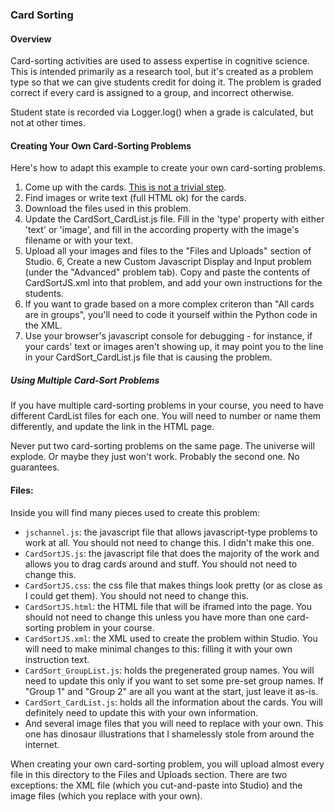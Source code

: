 ### Card Sorting ###

#### Overview ####
Card-sorting activities are used to assess expertise in cognitive science. This is intended primarily as a research tool, but it's created as a problem type so that we can give students credit for doing it. The problem is graded correct if every card is assigned to a group, and incorrect otherwise.

Student state is recorded via Logger.log() when a grade is calculated, but not at other times.

#### Creating Your Own Card-Sorting Problems ####

Here's how to adapt this example to create your own card-sorting problems.

1. Come up with the cards. [This is not a trivial step](http://www.lifescied.org/content/12/4/628.full.pdf+html).
2. Find images or write text (full HTML ok) for the cards.
3. Download the files used in this problem.
4. Update the CardSort\_CardList.js file. Fill in the 'type' property with either 'text' or 'image', and fill in the according property with the image's filename or with your text.
5. Upload all your images and files to the "Files and Uploads" section of Studio.
6, Create a new Custom Javascript Display and Input problem (under the "Advanced" problem tab). Copy and paste the contents of CardSortJS.xml into that problem, and add your own instructions for the students.
7. If you want to grade based on a more complex criteron than "All cards are in groups", you'll need to code it yourself within the Python code in the XML.
8. Use your browser's javascript console for debugging - for instance, if your cards' text or images aren't showing up, it may point you to the line in your CardSort_CardList.js file that is causing the problem.

##### Using Multiple Card-Sort Problems #####

If you have multiple card-sorting problems in your course, you need to have different CardList files for each one. You will need to number or name them differently, and update the link in the HTML page.

Never put two card-sorting problems on the same page. The universe will explode. Or maybe they just won't work. Probably the second one. No guarantees.

#### Files: ####

Inside you will find many pieces used to create this problem:

- `jschannel.js`: the javascript file that allows javascript-type problems to work at all. You should not need to change this. I didn't make this one.
- `CardSortJS.js`: the javascript file that does the majority of the work and allows you to drag cards around and stuff. You should not need to change this.
- `CardSortJS.css`: the css file that makes things look pretty (or as close as I could get them). You should not need to change this.
- `CardSortJS.html`: the HTML file that will be iframed into the page. You should not need to change this unless you have more than one card-sorting problem in your course.
- `CardSortJS.xml`: the XML used to create the problem within Studio. You will need to make minimal changes to this: filling it with your own instruction text.
- `CardSort_GroupList.js`: holds the pregenerated group names. You will need to update this only if you want to set some pre-set group names. If "Group 1" and "Group 2" are all you want at the start, just leave it as-is.
- `CardSort_CardList.js`: holds all the information about the cards. You will definitely need to update this with your own information.
- And several image files that you will need to replace with your own. This one has dinosaur illustrations that I shamelessly stole from around the internet.

When creating your own card-sorting problem, you will upload almost every file in this directory to the Files and Uploads section. There are two exceptions: the XML file (which you cut-and-paste into Studio) and the image files (which you replace with your own).
